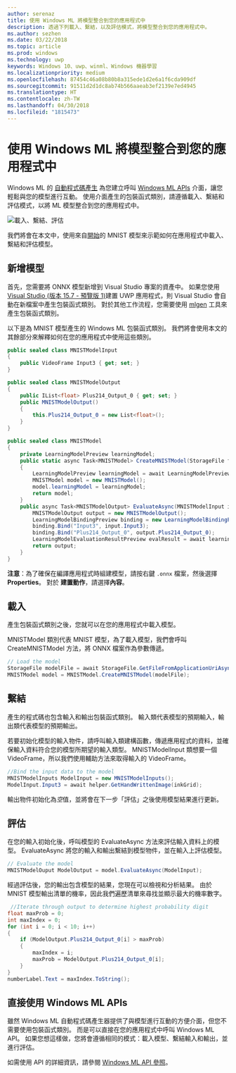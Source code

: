 ```yaml
---
author: serenaz
title: 使用 Windows ML 將模型整合到您的應用程式中
description: 透過下列載入、繫結，以及評估模式，將模型整合到您的應用程式中。
ms.author: sezhen
ms.date: 03/22/2018
ms.topic: article
ms.prod: windows
ms.technology: uwp
keywords: Windows 10、uwp、winml、Windows 機器學習
ms.localizationpriority: medium
ms.openlocfilehash: 87454c46a08b80b8a315ede1d2e6a1f6cda909df
ms.sourcegitcommit: 91511d2d1dc8ab74b566aaeab3ef2139e7ed4945
ms.translationtype: HT
ms.contentlocale: zh-TW
ms.lasthandoff: 04/30/2018
ms.locfileid: "1815473"
---
```

# <a name="integrate-a-model-into-your-app-with-windows-ml"></a>使用 Windows ML 將模型整合到您的應用程式中

Windows ML 的 [自動程式碼產生](overview.md#automatic-interface-code-generation) 為您建立呼叫 [Windows ML APIs](/uwp/api/windows.ai.machinelearning.preview) 介面，讓您輕鬆與您的模型進行互動。 使用介面產生的包裝函式類別，請遵循載入、繫結和評估模式，以將 ML 模型整合到您的應用程式中。

![載入、繫結、評估](images/load-bind-evaluate.png)

我們將會在本文中，使用來自[開始](get-started.md)的 MNIST 模型來示範如何在應用程式中載入、繫結和評估模型。

## <a name="add-the-model"></a>新增模型

首先，您需要將 ONNX 模型新增到 Visual Studio 專案的資產中。 如果您使用 [Visual Studio (版本 15.7 - 預覽版 1)](https://www.visualstudio.com/vs/preview/)建置 UWP 應用程式，則 Visual Studio 會自動在新檔案中產生包裝函式類別。 對於其他工作流程，您需要使用 [mlgen](overview.md#automatic-interface-code-generation) 工具來產生包裝函式類別。

以下是為 MNIST 模型產生的 Windows ML 包裝函式類別。 我們將會使用本文的其餘部分來解釋如何在您的應用程式中使用這些類別。

```csharp
public sealed class MNISTModelInput
{
    public VideoFrame Input3 { get; set; }
}

public sealed class MNISTModelOutput
{
    public IList<float> Plus214_Output_0 { get; set; }
    public MNISTModelOutput()
    {
        this.Plus214_Output_0 = new List<float>();
    }
}

public sealed class MNISTModel
{
    private LearningModelPreview learningModel;
    public static async Task<MNISTModel> CreateMNISTModel(StorageFile file)
    {
        LearningModelPreview learningModel = await LearningModelPreview.LoadModelFromStorageFileAsync(file);
        MNISTModel model = new MNISTModel();
        model.learningModel = learningModel;
        return model;
    }
    public async Task<MNISTModelOutput> EvaluateAsync(MNISTModelInput input) {
        MNISTModelOutput output = new MNISTModelOutput();
        LearningModelBindingPreview binding = new LearningModelBindingPreview(learningModel);
        binding.Bind("Input3", input.Input3);
        binding.Bind("Plus214_Output_0", output.Plus214_Output_0);
        LearningModelEvaluationResultPreview evalResult = await learningModel.EvaluateAsync(binding, string.Empty);
        return output;
    }
}
```

**注意**：為了確保在編譯應用程式時組建模型，請按右鍵 `.onnx` 檔案，然後選擇 **Properties**。 對於 **建置動作**，請選擇**內容**。

## <a name="load"></a>載入

產生包裝函式類別之後，您就可以在您的應用程式中載入模型。

MNISTModel 類別代表 MNIST 模型，為了載入模型，我們會呼叫 CreateMNISTModel 方法，將 ONNX 檔案作為參數傳遞。

```csharp
// Load the model
StorageFile modelFile = await StorageFile.GetFileFromApplicationUriAsync(new Uri($"ms-appx:///Assets/MNIST.onnx"));
MNISTModel model = MNISTModel.CreateMNISTModel(modelFile);
```

## <a name="bind"></a>繫結

產生的程式碼也包含輸入和輸出包裝函式類別。 輸入類代表模型的預期輸入，輸出類代表模型的預期輸出。

若要初始化模型的輸入物件，請呼叫輸入類建構函數，傳遞應用程式的資料，並確保輸入資料符合您的模型所期望的輸入類型。 MNISTModelInput 類想要一個 VideoFrame，所以我們使用輔助方法來取得輸入的 VideoFrame。

```csharp
//Bind the input data to the model
MNISTModelInputs ModelInput = new MNISTModelInputs();
ModelInput.Input3 = await helper.GetHandWrittenImage(inkGrid);
```

輸出物件初始化為*空*值，並將會在下一步「評估」之後使用模型結果進行更新。

## <a name="evaluate"></a>評估

在您的輸入初始化後，呼叫模型的 EvaluateAsync 方法來評估輸入資料上的模型。 EvaluateAsync 將您的輸入和輸出繫結到模型物件，並在輸入上評估模型。

```csharp
// Evaluate the model
MNISTModelOuput ModelOutput = model.EvaluateAsync(ModelInput);
```

經過評估後，您的輸出包含模型的結果，您現在可以檢視和分析結果。 由於 MNIST 模型輸出清單的機率，因此我們遍歷清單來尋找並顯示最大的機率數字。

```csharp
 //Iterate through output to determine highest probability digit
float maxProb = 0;
int maxIndex = 0;
for (int i = 0; i < 10; i++)
{
    if (ModelOutput.Plus214_Output_0[i] > maxProb)
    {
        maxIndex = i;
        maxProb = ModelOutput.Plus214_Output_0[i];
    }
}
numberLabel.Text = maxIndex.ToString();
```

## <a name="using-the-windows-ml-apis-directly"></a>直接使用 Windows ML APIs

雖然 Windows ML 自動程式碼產生器提供了與模型進行互動的方便介面，但您不需要使用包裝函式類別。 而是可以直接在您的應用程式中呼叫 Windows ML API。
如果您想這樣做，您將會遵循相同的模式：載入模型、繫結輸入和輸出，並進行評估。

如需使用 API​​ 的詳細資訊，請參閱 [Windows ML API 參照](/uwp/api/windows.ai.machinelearning.preview)。

